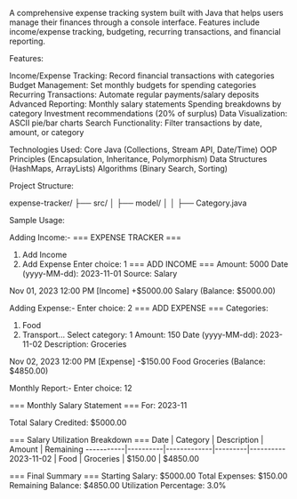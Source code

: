 A comprehensive expense tracking system built with Java that helps users manage their finances through a console interface. Features include income/expense tracking, budgeting, recurring transactions, and financial reporting.

Features:

Income/Expense Tracking: Record financial transactions with categories
Budget Management: Set monthly budgets for spending categories
Recurring Transactions: Automate regular payments/salary deposits
Advanced Reporting:
       Monthly salary statements
       Spending breakdowns by category
       Investment recommendations (20% of surplus)
Data Visualization: ASCII pie/bar charts
Search Functionality: Filter transactions by date, amount, or category

Technologies Used:
Core Java (Collections, Stream API, Date/Time)
OOP Principles (Encapsulation, Inheritance, Polymorphism)
Data Structures (HashMaps, ArrayLists)
Algorithms (Binary Search, Sorting)

Project Structure:

expense-tracker/
├── src/
│   ├── model/
│   │   ├── Category.java

Sample Usage:

Adding Income:-
=== EXPENSE TRACKER ===
1. Add Income
2. Add Expense
Enter choice: 1
=== ADD INCOME ===
Amount: 5000
Date (yyyy-MM-dd): 2023-11-01
Source: Salary

Nov 01, 2023 12:00 PM [Income]    +$5000.00               Salary        (Balance: $5000.00)


Adding Expense:-
Enter choice: 2
=== ADD EXPENSE ===
Categories:
1. Food
2. Transport...
Select category: 1
Amount: 150
Date (yyyy-MM-dd): 2023-11-02
Description: Groceries

Nov 02, 2023 12:00 PM [Expense]   -$150.00    Food         Groceries      (Balance: $4850.00)


Monthly Report:-
Enter choice: 12

=== Monthly Salary Statement ===
For: 2023-11

Total Salary Credited: $5000.00

=== Salary Utilization Breakdown ===
Date       | Category | Description | Amount  | Remaining
-----------|----------|-------------|---------|----------
2023-11-02 | Food     | Groceries   | $150.00 | $4850.00

=== Final Summary ===
Starting Salary: $5000.00
Total Expenses: $150.00
Remaining Balance: $4850.00
Utilization Percentage: 3.0%

